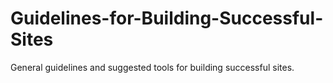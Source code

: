 # Guidelines-for-Building-Successful-Sites
General guidelines and suggested tools for building successful sites.
